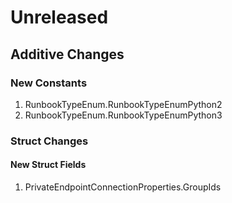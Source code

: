 # Unreleased

## Additive Changes

### New Constants

1. RunbookTypeEnum.RunbookTypeEnumPython2
1. RunbookTypeEnum.RunbookTypeEnumPython3

### Struct Changes

#### New Struct Fields

1. PrivateEndpointConnectionProperties.GroupIds
